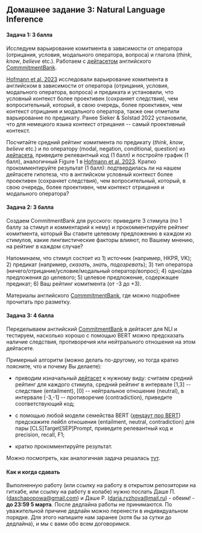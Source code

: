 ## Домашнее задание 3: Natural Language Inference

#### Задача 1: 3 балла

Исследуем варьирование комитмента в зависимости от оператора (отрицания, условия, модального оператора, вопроса) и глагола (*think*, *know*, *believe* etc.). Работаем с [дейтасетом](https://github.com/mcdm/CommitmentBank/blob/master/CommitmentBank-items.csv) английского [CommmitmentBank](https://github.com/mcdm/CommitmentBank/tree/master).

[Hofmann et al. 2023](https://github.com/dashapopova/CompSem2024/blob/main/NLI/Hofmann-etal_SuB28.pdf) исследовали варьирование комитмента в английском в зависимости от оператора (отрицания, условия, модального оператора, вопроса) и предиката и установили, что условный контекст более проективен (сохраняет следствия), чем вопросительный, который, в свою очередь, более проективен, чем контекст отрицания и модального оператора, также они отметили варьирование по предикату. 
Ранее Sieker & Solstad 2022 установили, что для немецкого языка контекст отрицания -- самый проективный контекст. 

Посчитайте средний рейтинг комитмента по предикату (*think*, *know*, *believe* etc.) и по оператору (modal, negation, conditional, question) из [дейтасета](https://github.com/mcdm/CommitmentBank/blob/master/CommitmentBank-items.csv), приведите релевантный код (1 балл) и постройте график (1 балл), аналогичный Figure 1 в [Hofmann et al. 2023](https://github.com/dashapopova/CompSem2024/blob/main/NLI/Hofmann-etal_SuB28.pdf). Кратко прокомментируйте результат (1 балл): подтвердилась ли на нашем дейтасете гипотеза, что в английском условный контекст более проективен (сохраняет следствия), чем вопросительный, который, в свою очередь, более проективен, чем контекст отрицания и модального оператора?

#### Задача 2: 3 балла

Создаем CommitmentBank для русского: приведите 3 стимула (по 1 баллу за стимул и комментарий к нему) и прокомментируйте рейтинг комитмента, который Вы ставите целевому предложению в каждом из стимулов, какие лингвистические факторы влияют, по Вашему мнению, на рейтинг в каждом случае?

Напоминаем, что стимул состоит из 1) источник (например, НКРЯ, VK); 2) предикат (например, *сказать*, *знать*, *подозревать*); 3) тип оператора (ничего/отрицание/условие/модальный оператор/вопрос); 4) одно/два предложения до целевого; 5) целевое предложение, содержащее предикат; 6) Ваш рейтинг комитмента (от -3 до +3).

Материалы английского [CommmitmentBank](https://github.com/mcdm/CommitmentBank/tree/master), где можно подробнее прочитать про разметку.

#### Задача 3: 4 балла

Переделываем английский [CommitmentBank](https://github.com/mcdm/CommitmentBank/blob/master/CommitmentBank-items.csv) в дейтасет для NLI и тестируем, насколько хорошо с помощью BERT можно предсказать наличие следствия, противоречия или нейтрального отношения на этом дейтасете. 

Примерный алгоритм (можно делать по-другому, но тогда кратко поясните, что и почему Вы делаете):

- приводим изначальный [дейтасет](https://github.com/mcdm/CommitmentBank/blob/master/CommitmentBank-items.csv) к нужному виду: считаем средний рейтинг для каждого стимула, средний рейтинг в интервале [1,3] -- следствие (entailment), [0] -- нейтральное отношение (neutral), в интервале [-3,-1] -- противоречие (contradiction), приведите соответствующий код;

- с помощью любой модели семейства BERT ([хендаут про BERT](https://github.com/dashapopova/CompSem2024/blob/main/compsem_bert_Nika_Zykova.ipynb)) предскажите лейбл отношения (entailment, neutral, contradiction) для пары [CLS]Target[SEP]Prompt, приведите релевантный код и precision, recall, F1;

- кратко прокомментируйте результат.

Можно посмотреть, как аналогичная задача решалась [тут](https://github.com/dashapopova/CompSem2024/blob/main/NLI/de%20Marneffe_CommitmentBank%20for%20NLI.pdf).

#### Как и когда сдавать

Выполненную работу (или ссылку на работу в открытом репозитории на гитхабе, или ссылку на работу в колабе) нужно послать Даше П. (daschapopowa@gmail.com) и Даше Р. (daria.ryzhova@mail.ru) - обеим! - **до 23:59 5 марта**. После дедлайна работы не принимаются. По уважительной причине дедлайн можно перенести в индивидуальном порядке. Для этого напишите нам заранее (хотя бы за сутки до дедлайна), и мы с вами обо всем договоримся.
